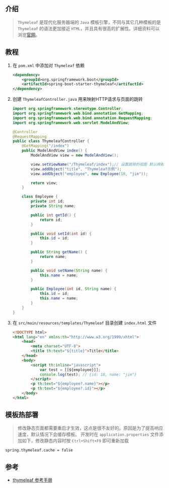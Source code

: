 ## 介绍
> `Thymeleaf` 是现代化服务器端的 `Java` 模板引擎，不同与其它几种模板的是 `Thymeleaf` 的语法更加接近 `HTML`，并且具有很高的扩展性。详细资料可以浏览[官网](https://www.thymeleaf.org/)。

## 教程
1. 在 `pom.xml` 中添加对 `Thymeleaf` 依赖
    ``` xml
    <dependency>
        <groupId>org.springframework.boot</groupId>
        <artifactId>spring-boot-starter-thymeleaf</artifactId>
    </dependency>
    ```
2. 创建 `ThymeleafController.java` 用来映射HTTP请求与页面的跳转
    ``` java
    import org.springframework.stereotype.Controller;
    import org.springframework.web.bind.annotation.GetMapping;
    import org.springframework.web.bind.annotation.RequestMapping;
    import org.springframework.web.servlet.ModelAndView;

    @Controller
    @RequestMapping
    public class ThymeleafController {
        @GetMapping("/index")
        public ModelAndView index() {
            ModelAndView view = new ModelAndView();

            view.setViewName("/Thymeleaf/index");// 设置跳转的视图 默认映射到 src/main/resources/templates/Thymeleaf/index.html
            view.addObject("title", "Thymeleaf示例");
            view.addObject("employee", new Employee(18, "jim"));

            return view;
        }

        class Employee {
            private int id;
            private String name;

            public int getId() {
                return id;
            }

            public void setId(int id) {
                this.id = id;
            }

            public String getName() {
                return name;
            }

            public void setName(String name) {
                this.name = name;
            }

            public Employee(int id, String name) {
                this.id = id;
                this.name = name;
            }
        }
    }
    ```
3. 在 `src/main/resources/templates/Thymeleaf` 目录创建 `index.html` 文件
    ``` html
    <!DOCTYPE html>
    <html lang="en" xmlns:th="http://www.w3.org/1999/xhtml">
        <head>
            <meta charset="UTF-8">
            <title th:text="${title}">Title</title>
        </head>
        <body>
            <script th:inline="javascript">
                var test = [[${employee}]];
                console.log(test); // {id: 18, name: "jim"}
            </script>
            <p th:text="${employee?.name}"></p>
            <p th:text="${employee?.id}"></p>
        </body>
    </html>
    ```

## 模板热部署
> 修改静态页面都需要重启才生效，这点是很不友好的。原因是为了提高响应速度，默认情况下会缓存模板。
开发时在 `application.properties` 文件添加如下，修改静态内容时按 `Ctrl+Shift+F9` 即可重新加载
``` xml
spring.thymeleaf.cache = false
```

## 参考
- [thymeleaf 参考手册](https://blog.csdn.net/zrk1000/article/details/72667478)